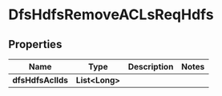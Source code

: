 # DfsHdfsRemoveACLsReqHdfs

## Properties
Name | Type | Description | Notes
------------ | ------------- | ------------- | -------------
**dfsHdfsAclIds** | **List&lt;Long&gt;** |  | 
